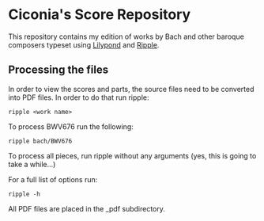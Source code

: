 # Ciconia's Score Repository

This repository contains my edition of works by Bach and other baroque composers typeset using [Lilypond](http://lilypond.org/) and [Ripple](http://github.com/ciconia/ripple).

## Processing the files

In order to view the scores and parts, the source files need to be converted into PDF files. In order to do that run ripple:

    ripple <work name>
    
To process BWV676 run the following:

    ripple bach/BWV676
    
To process all pieces, run ripple without any arguments (yes, this is going to take a while...)

For a full list of options run:

    ripple -h

All PDF files are placed in the \_pdf subdirectory.

